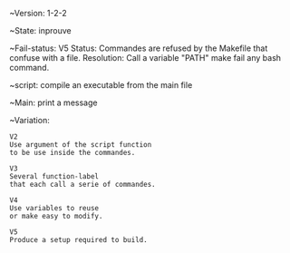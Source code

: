 
~Version: 1-2-2

~State: inprouve

~Fail-status:
    V5
    Status: Commandes are refused by the Makefile that confuse with a file.
    Resolution: Call a variable "PATH" make fail any bash command.

~script: compile an executable from the main file

~Main: print a message

~Variation:

    V2
    Use argument of the script function
    to be use inside the commandes.

    V3
    Several function-label
    that each call a serie of commandes.

    V4
    Use variables to reuse
    or make easy to modify.

    V5
    Produce a setup required to build.


